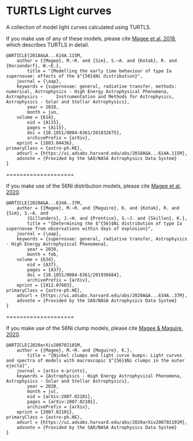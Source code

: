 # TURTLS Light curves
A collection of model light curves calculated using TURTLS.

If you make use of any of these models, please cite [Magee et al. 2018](https://ui.adsabs.harvard.edu/abs/2018A%26A...614A.115M/abstract), which describes TURTLS in detail.

	@ARTICLE{2018A&A...614A.115M,
       	author = {{Magee}, M.~R. and {Sim}, S.~A. and {Kotak}, R. and {Kerzendorf}, W.~E.},
        	title = "{Modelling the early time behaviour of type Ia supernovae: effects of the $^{56}$Ni distribution}",
      	journal = {\aap},
     	keywords = {supernovae: general, radiative transfer, methods: numerical, Astrophysics - High Energy Astrophysical Phenomena, Astrophysics - 	Instrumentation and Methods for Astrophysics, Astrophysics - Solar and Stellar Astrophysics},
         	year = 2018,
        	month = jun,
       	volume = {614},
          	eid = {A115},
        	pages = {A115},
          	doi = {10.1051/0004-6361/201832675},
			archivePrefix = {arXiv},
       	eprint = {1803.04436},
 	primaryClass = {astro-ph.HE},
       	adsurl = {https://ui.adsabs.harvard.edu/abs/2018A&A...614A.115M},
      	adsnote = {Provided by the SAO/NASA Astrophysics Data System}
	}
====================

If you make use of the 56Ni distribution models, please cite [Magee et al. 2020](https://ui.adsabs.harvard.edu/abs/2020A%26A...634A..37M/abstract).

	@ARTICLE{2020A&A...634A..37M,
       	author = {{Magee}, M.~R. and {Maguire}, K. and {Kotak}, R. and {Sim}, S.~A. and
         	{Gillanders}, J.~H. and {Prentice}, S.~J. and {Skillen}, K.},
        	title = "{Determining the $^{56}$Ni distribution of type Ia supernovae from observations within days of explosion}",
      	journal = {\aap},
     	keywords = {supernovae: general, radiative transfer, Astrophysics - High Energy Astrophysical Phenomena},
         	year = 2020,
        	month = feb,
       	volume = {634},
          	eid = {A37},
        	pages = {A37},
          	doi = {10.1051/0004-6361/201936684},
			archivePrefix = {arXiv},
       	eprint = {1912.07603},
 	primaryClass = {astro-ph.HE},
       	adsurl = {https://ui.adsabs.harvard.edu/abs/2020A&A...634A..37M},
      	adsnote = {Provided by the SAO/NASA Astrophysics Data System}
	}
====================

If you make use of the 56Ni clump models, please cite [Magee & Maguire. 2020](https://ui.adsabs.harvard.edu/abs/2020arXiv200702101M/abstract).

	@ARTICLE{2020arXiv200702101M,
       	author = {{Magee}, M.~R. and {Maguire}, K.},
        	title = "{Nickel clumps and light curve bumps: Light curves and spectra of models with macroscopic $^{56}$Ni clumps in the outer ejecta}",
      	journal = {arXiv e-prints},
     	keywords = {Astrophysics - High Energy Astrophysical Phenomena, Astrophysics - Solar and Stellar Astrophysics},
         	year = 2020,
        	month = jul,
          	eid = {arXiv:2007.02101},
        	pages = {arXiv:2007.02101},
			archivePrefix = {arXiv},
       	eprint = {2007.02101},
 	primaryClass = {astro-ph.HE},
       	adsurl = {https://ui.adsabs.harvard.edu/abs/2020arXiv200702101M},
      	adsnote = {Provided by the SAO/NASA Astrophysics Data System}
	}
